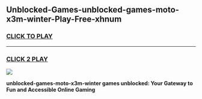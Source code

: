 
## Unblocked-Games-unblocked-games-moto-x3m-winter-Play-Free-xhnum
<h3>
<a href="https://premium76.site?title=unblocked-games-moto-x3m-winter&ref=20A">CLICK TO PLAY</a></h3>
<hr>

<h3>
<a href="https://premium76.site?title=unblocked-games-moto-x3m-winter&ref=20A">CLICK 2 PLAY</a>
  
</h3>

<a href="https://premium76.site?title=unblocked-games-moto-x3m-winter&ref=20A"><img src="https://clearcache.store/games.png"></a>


**unblocked-games-moto-x3m-winter games unblocked: Your Gateway to Fun and Accessible Online Gaming**
